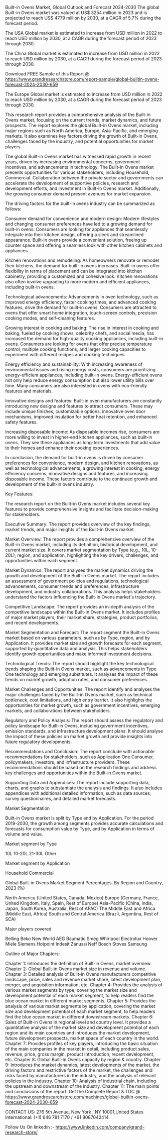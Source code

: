 Built-in Ovens Market, Global Outlook and Forecast 2024-2030
The global Built-in Ovens market was valued at US$ 3254 million in 2023 and is projected to reach US$ 4779 million by 2030, at a CAGR of 5.7% during the forecast period.

The USA Global market is estimated to increase from USD million in 2022 to reach USD million by 2030, at a CAGR during the forecast period of 2023 through 2030.

The China Global market is estimated to increase from USD million in 2022 to reach USD million by 2030, at a CAGR during the forecast period of 2023 through 2030.

Download FREE Sample of this Report @ https://www.grandresearchstore.com/report-sample/global-builtin-ovens-forecast-2024-2030-659

The Europe Global market is estimated to increase from USD million in 2022 to reach USD million by 2030, at a CAGR during the forecast period of 2023 through 2030.

This research report provides a comprehensive analysis of the Built-in Ovens market, focusing on the current trends, market dynamics, and future prospects. The report explores the global Built-in Ovens market, including major regions such as North America, Europe, Asia-Pacific, and emerging markets. It also examines key factors driving the growth of Built-in Ovens, challenges faced by the industry, and potential opportunities for market players.

The global Built-in Ovens market has witnessed rapid growth in recent years, driven by increasing environmental concerns, government incentives, and advancements in technology. The Built-in Ovens market presents opportunities for various stakeholders, including Household, Commercial. Collaboration between the private sector and governments can accelerate the development of supportive policies, research and development efforts, and investment in Built-in Ovens market. Additionally, the growing consumer demand present avenues for market expansion.

The driving factors for the built-in ovens industry can be summarized as follows:

Consumer demand for convenience and modern design: Modern lifestyles and changing consumer preferences have led to a growing demand for built-in ovens. Consumers are looking for appliances that seamlessly integrate into their kitchen design, offering a sleek and streamlined appearance. Built-in ovens provide a convenient solution, freeing up counter space and offering a seamless look with other kitchen cabinets and appliances.

Kitchen renovations and remodeling: As homeowners renovate or remodel their kitchens, the demand for built-in ovens increases. Built-in ovens offer flexibility in terms of placement and can be integrated into kitchen cabinetry, providing a customized and cohesive look. Kitchen renovations also often involve upgrading to more modern and efficient appliances, including built-in ovens.

Technological advancements: Advancements in oven technology, such as improved energy efficiency, faster cooking times, and advanced cooking features, drive the demand for built-in ovens. Consumers are attracted to ovens that offer smart home integration, touch-screen controls, precision cooking modes, and self-cleaning features.

Growing interest in cooking and baking: The rise in interest in cooking and baking, fueled by cooking shows, celebrity chefs, and social media, has increased the demand for high-quality cooking appliances, including built-in ovens. Consumers are looking for ovens that offer precise temperature control, multiple cooking functions, and larger cooking capacities to experiment with different recipes and cooking techniques.

Energy efficiency and sustainability: With increasing awareness of environmental issues and rising energy costs, consumers are prioritizing energy-efficient appliances, including built-in ovens. Energy-efficient ovens not only help reduce energy consumption but also lower utility bills over time. Many consumers are also interested in ovens with eco-friendly features and materials.

Innovative designs and features: Built-in oven manufacturers are constantly introducing new designs and features to attract consumers. These may include unique finishes, customizable options, innovative oven door mechanisms, improved insulation for better heat retention, and enhanced safety features.

Increasing disposable income: As disposable incomes rise, consumers are more willing to invest in higher-end kitchen appliances, such as built-in ovens. They see these appliances as long-term investments that add value to their homes and enhance their cooking experiences.

In conclusion, the demand for built-in ovens is driven by consumer preferences for convenience, modern design, and kitchen renovations, as well as technological advancements, a growing interest in cooking, energy efficiency concerns, innovative designs and features, and increasing disposable income. These factors contribute to the continued growth and development of the built-in ovens industry.

Key Features:

The research report on the Built-in Ovens market includes several key features to provide comprehensive insights and facilitate decision-making for stakeholders.

Executive Summary: The report provides overview of the key findings, market trends, and major insights of the Built-in Ovens market.

Market Overview: The report provides a comprehensive overview of the Built-in Ovens market, including its definition, historical development, and current market size. It covers market segmentation by Type (e.g., 10L, 10-20L), region, and application, highlighting the key drivers, challenges, and opportunities within each segment.

Market Dynamics: The report analyses the market dynamics driving the growth and development of the Built-in Ovens market. The report includes an assessment of government policies and regulations, technological advancements, consumer trends and preferences, infrastructure development, and industry collaborations. This analysis helps stakeholders understand the factors influencing the Built-in Ovens market's trajectory.

Competitive Landscape: The report provides an in-depth analysis of the competitive landscape within the Built-in Ovens market. It includes profiles of major market players, their market share, strategies, product portfolios, and recent developments.

Market Segmentation and Forecast: The report segment the Built-in Ovens market based on various parameters, such as by Type, region, and by Application. It provides market size and growth forecasts for each segment, supported by quantitative data and analysis. This helps stakeholders identify growth opportunities and make informed investment decisions.

Technological Trends: The report should highlight the key technological trends shaping the Built-in Ovens market, such as advancements in Type One technology and emerging substitutes. It analyses the impact of these trends on market growth, adoption rates, and consumer preferences.

Market Challenges and Opportunities: The report identify and analyses the major challenges faced by the Built-in Ovens market, such as technical bottleneck, cost limitations, and high entry barrier. It also highlights the opportunities for market growth, such as government incentives, emerging markets, and collaborations between stakeholders.

Regulatory and Policy Analysis: The report should assess the regulatory and policy landscape for Built-in Ovens, including government incentives, emission standards, and infrastructure development plans. It should analyse the impact of these policies on market growth and provide insights into future regulatory developments.

Recommendations and Conclusion: The report conclude with actionable recommendations for stakeholders, such as Application One Consumer, policymakers, investors, and infrastructure providers. These recommendations should be based on the research findings and address key challenges and opportunities within the Built-in Ovens market.

Supporting Data and Appendices: The report include supporting data, charts, and graphs to substantiate the analysis and findings. It also includes appendices with additional detailed information, such as data sources, survey questionnaires, and detailed market forecasts.

Market Segmentation

Built-in Ovens market is split by Type and by Application. For the period 2019-2030, the growth among segments provides accurate calculations and forecasts for consumption value by Type, and by Application in terms of volume and value.

Market segment by Type

10L
10-20L
21-30L
Other

Market segment by Application

Household
Commercial

Global Built-in Ovens Market Segment Percentages, By Region and Country, 2023 (%)

North America (United States, Canada, Mexico)
Europe (Germany, France, United Kingdom, Italy, Spain, Rest of Europe)
Asia-Pacific (China, India, Japan, South Korea, Australia, Rest of APAC)
The Middle East and Africa (Middle East, Africa)
South and Central America (Brazil, Argentina, Rest of SCA)

Major players covered

Belling
Beko
New World
AEG
Baumatic
Smeg
Whirlpool
Electrolux
Hoover
Miele
Siemens
Hotpoint
Indesit
Zanussi
Neff
Bosch
Stoves
Samsung

Outline of Major Chapters:

Chapter 1: Introduces the definition of Built-in Ovens, market overview.
Chapter 2: Global Built-in Ovens market size in revenue and volume.
Chapter 3: Detailed analysis of Built-in Ovens manufacturers competitive landscape, price, sales and revenue market share, latest development plan, merger, and acquisition information, etc.
Chapter 4: Provides the analysis of various market segments by type, covering the market size and development potential of each market segment, to help readers find the blue ocean market in different market segments.
Chapter 5: Provides the analysis of various market segments by application, covering the market size and development potential of each market segment, to help readers find the blue ocean market in different downstream markets.
Chapter 6: Sales of Built-in Ovens in regional level and country level. It provides a quantitative analysis of the market size and development potential of each region and its main countries and introduces the market development, future development prospects, market space of each country in the world.
Chapter 7: Provides profiles of key players, introducing the basic situation of the main companies in the market in detail, including product sales, revenue, price, gross margin, product introduction, recent development, etc.
Chapter 8: Global Built-in Ovens capacity by region & country.
Chapter 9: Introduces the market dynamics, latest developments of the market, the driving factors and restrictive factors of the market, the challenges and risks faced by manufacturers in the industry, and the analysis of relevant policies in the industry.
Chapter 10: Analysis of industrial chain, including the upstream and downstream of the industry.
Chapter 11: The main points and conclusions of the report.
Get the Complete Report & TOC @ https://www.grandresearchstore.com/machines/global-builtin-ovens-forecast-2024-2030-659

CONTACT US:
276 5th Avenue, New York , NY 10001,United States
International: (+1) 646 781 7170 / +91 8087042414

Follow Us On linkedin :- https://www.linkedin.com/company/grand-research-store/
